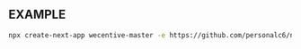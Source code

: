 ## EXAMPLE
```bash
npx create-next-app wecentive-master -e https://github.com/personalc6/nextjs/tree/master/template/with-typescript-scss-jwt
```
